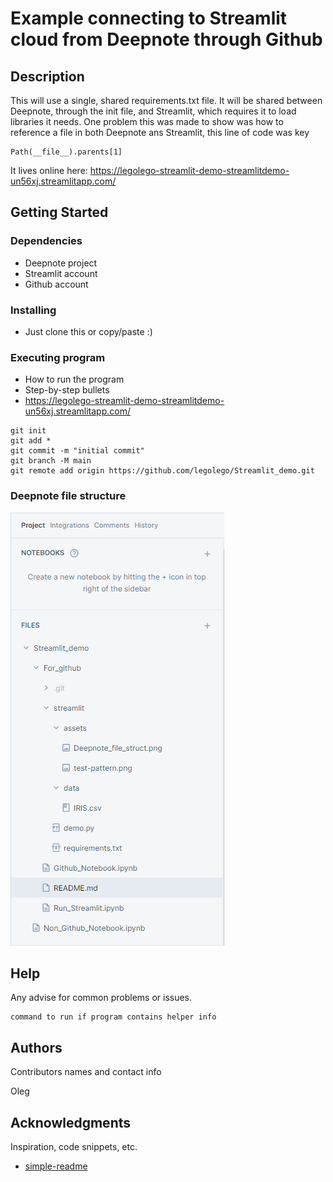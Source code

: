 # Example connecting to Streamlit cloud from Deepnote through Github


## Description

This will use a single, shared requirements.txt file. It will be shared between Deepnote, through the init file, and Streamlit, which requires it to load libraries it needs.
One problem this was made to show was how to reference a file in both Deepnote ans Streamlit, this line of code was key

```
Path(__file__).parents[1]
```

It lives online here: https://legolego-streamlit-demo-streamlitdemo-un56xj.streamlitapp.com/
## Getting Started

### Dependencies

* Deepnote project
* Streamlit account
* Github account

### Installing

* Just clone this or copy/paste :)

### Executing program

* How to run the program
* Step-by-step bullets
* https://legolego-streamlit-demo-streamlitdemo-un56xj.streamlitapp.com/
```
git init
git add *
git commit -m "initial commit"
git branch -M main
git remote add origin https://github.com/legolego/Streamlit_demo.git
```

### Deepnote file structure

![Deepnote file structure](./streamlit/assets/Deepnote_file_struct.png "Deepnote file structure")

## Help

Any advise for common problems or issues.
```
command to run if program contains helper info
```

## Authors

Contributors names and contact info

Oleg


## Acknowledgments

Inspiration, code snippets, etc.
* [simple-readme](https://gist.github.com/DomPizzie/7a5ff55ffa9081f2de27c315f5018afc)
